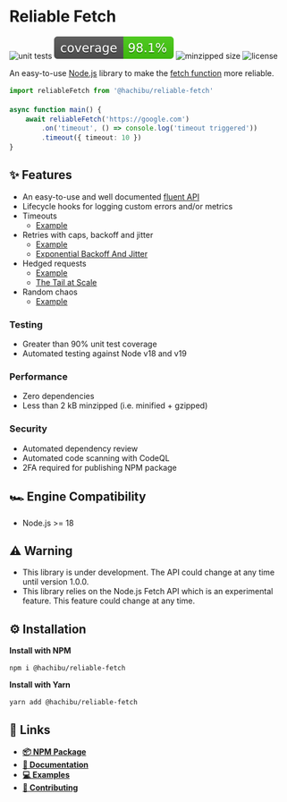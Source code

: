 # Reliable Fetch

![unit tests](https://img.shields.io/github/workflow/status/hachibu/reliable-fetch/unit-tests/main?label=unit-tests)
![coverage](https://raw.githubusercontent.com/hachibu/reliable-fetch/main/coverage-badge.svg)
![minzipped size](https://img.shields.io/bundlephobia/minzip/@hachibu/reliable-fetch)
![license](https://img.shields.io/github/license/hachibu/reliable-fetch?color=blue)

An easy-to-use [Node.js](https://nodejs.org/en/) library to make the [fetch function](https://developer.mozilla.org/en-US/docs/Web/API/fetch) more reliable.

```ts
import reliableFetch from '@hachibu/reliable-fetch'

async function main() {
    await reliableFetch('https://google.com')
        .on('timeout', () => console.log('timeout triggered'))
        .timeout({ timeout: 10 })
}
```

## ✨️ Features

-   An easy-to-use and well documented [fluent API](https://en.wikipedia.org/wiki/Fluent_interface)
-   Lifecycle hooks for logging custom errors and/or metrics
-   Timeouts
    -   [Example](https://github.com/hachibu/reliable-fetch/blob/main/examples/timeout.ts)
-   Retries with caps, backoff and jitter
    -   [Example](https://github.com/hachibu/reliable-fetch/blob/main/examples/retry.ts)
    -   [Exponential Backoff And Jitter](https://aws.amazon.com/blogs/architecture/exponential-backoff-and-jitter)
-   Hedged requests
    -   [Example](https://github.com/hachibu/reliable-fetch/blob/main/examples/hedge.ts)
    -   [The Tail at Scale](https://courses.cs.duke.edu//cps296.4/fall13/838-CloudPapers/dean_longtail.pdf)
-   Random chaos
    -   [Example](https://github.com/hachibu/reliable-fetch/blob/main/examples/chaos.ts)

### Testing

-   Greater than 90% unit test coverage
-   Automated testing against Node v18 and v19

### Performance

-   Zero dependencies
-   Less than 2 kB minzipped (i.e. minified + gzipped)

### Security

-   Automated dependency review
-   Automated code scanning with CodeQL
-   2FA required for publishing NPM package

## 🏎️ Engine Compatibility

-   Node.js >= 18

## ⚠️ Warning

-   This library is under development. The API could change at any time until version 1.0.0.
-   This library relies on the Node.js Fetch API which is an experimental feature. This feature could change at any time.

## ⚙️ Installation

**Install with NPM**

```
npm i @hachibu/reliable-fetch
```

**Install with Yarn**

```
yarn add @hachibu/reliable-fetch
```

## 🔗 Links

-   **[📦 NPM Package](https://www.npmjs.com/package/@hachibu/reliable-fetch)**
-   **[📖 Documentation](https://hachibu.github.io/reliable-fetch)**
-   **[💻 Examples](https://github.com/hachibu/reliable-fetch/tree/main/examples)**
-   **[🤝 Contributing](https://github.com/hachibu/reliable-fetch/blob/main/CONTRIBUTING.md)**
